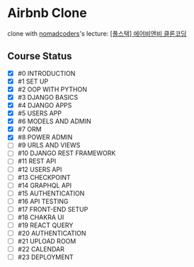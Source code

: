 # Airbnb Clone

clone with [nomadcoders](https://github.com/serranoarevalo)'s lecture: [[풀스택] 에어비앤비 클론코딩](https://nomadcoders.co/airbnb-clone)

## Course Status

- [x] #0 INTRODUCTION
- [x] #1 SET UP
- [x] #2 OOP WITH PYTHON
- [x] #3 DJANGO BASICS
- [x] #4 DJANGO APPS
- [x] #5 USERS APP
- [x] #6 MODELS AND ADMIN
- [x] #7 ORM
- [x] #8 POWER ADMIN
- [ ] #9 URLS AND VIEWS
- [ ] #10 DJANGO REST FRAMEWORK
- [ ] #11 REST API
- [ ] #12 USERS API
- [ ] #13 CHECKPOINT
- [ ] #14 GRAPHQL API
- [ ] #15 AUTHENTICATION
- [ ] #16 API TESTING
- [ ] #17 FRONT-END SETUP
- [ ] #18 CHAKRA UI
- [ ] #19 REACT QUERY
- [ ] #20 AUTHENTICATION
- [ ] #21 UPLOAD ROOM
- [ ] #22 CALENDAR
- [ ] #23 DEPLOYMENT
